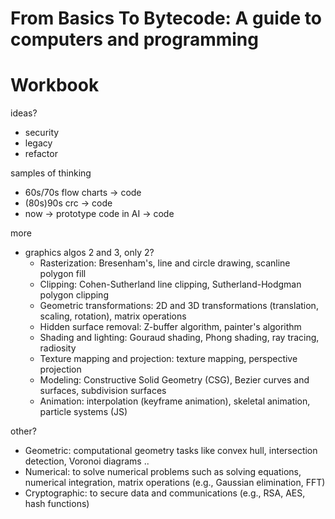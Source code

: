 # From Basics To Bytecode: A guide to computers and programming
# Workbook


ideas?
- security
- legacy
- refactor


samples of thinking
- 60s/70s flow charts -> code
- (80s)90s crc -> code
- now -> prototype code in AI -> code


more
* graphics algos 2 and 3, only 2?
    - Rasterization: Bresenham's, line and circle drawing, scanline polygon fill
    - Clipping: Cohen-Sutherland line clipping, Sutherland-Hodgman polygon clipping
    - Geometric transformations: 2D and 3D transformations (translation, scaling, rotation), matrix operations
    - Hidden surface removal: Z-buffer algorithm, painter's algorithm
    - Shading and lighting: Gouraud shading, Phong shading, ray tracing, radiosity
    - Texture mapping and projection: texture mapping, perspective projection
    - Modeling: Constructive Solid Geometry (CSG), Bezier curves and surfaces, subdivision surfaces
    - Animation: interpolation (keyframe animation), skeletal animation, particle systems (JS)

other?
* Geometric: computational geometry tasks like convex hull, intersection detection, Voronoi diagrams ..
* Numerical: to solve numerical problems such as solving equations, numerical integration, matrix operations (e.g., Gaussian elimination, FFT)
* Cryptographic: to secure data and communications (e.g., RSA, AES, hash functions)
